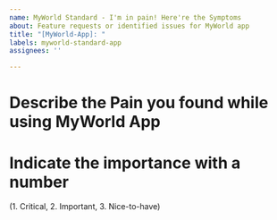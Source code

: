 ```yaml
---
name: MyWorld Standard - I'm in pain! Here're the Symptoms
about: Feature requests or identified issues for MyWorld app
title: "[MyWorld-App]: "
labels: myworld-standard-app
assignees: ''

---
```


# Describe the Pain you  found while using MyWorld App

# Indicate the importance with a number

(1. Critical, 2. Important, 3. Nice-to-have)
